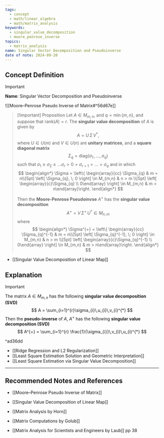```yaml
---
tags:
  - concept
  - math/linear_algebra
  - math/matrix_analysis
keywords:
  - singular_value_decomposition
  - moore_penrose_inverse
topics:
  - matrix_analysis
name: Singular Vector Decomposition and Pseudoinverse
date of note: 2024-09-20
---
```


## Concept Definition

>[!important]
>**Name**: Singular Vector Decomposition and Pseudoinverse

![[Moore–Penrose Pseudo Inverse of Matrix#^56d67e]]


>[!important] Proposition
>Let $A \in M_{m,n}$, and $q= \min\left\{ m, n \right\}$, and suppose that $\text{rank}(A) = r.$ The **singular value decomposition** of $A$ is given by $$A = U \,\Sigma\,V^{*},$$ where  $U \in U(m)$ and $V\in U(n)$ are **unitary matrices**, and a **square diagonal matrix** $$\Sigma_{q} = \text{diag}(\sigma_{1} \,{,}\ldots{,}\,\sigma_{q})$$ such that $\sigma_{1} \ge \sigma_{2} \ge \ldots \sigma_{r} >0 = \sigma_{r+1} =  \ldots = \sigma_{q}$ and  in which 
>  $$
>  \begin{align*}
>  \Sigma = \left\{ \begin{array}{cc} \Sigma_{q} & m = n\\[5pt] \left[ \Sigma_{q}, \; 0 \right] \in M_{m,n} & n > m \\[5pt] \left[ \begin{array}{c}\Sigma_{q} \\ 0\end{array} \right] \in M_{m,n} & m > n\end{array}\right.
>  \end{align*}
> $$
> 
>Then the **Moore-Penrose Pseudoinvse** $A^{+}$ has the **singular value decomposition** 
>$$
>A^{+} = V\,\Sigma^{+}\,U^{*} \in M_{n,m}
>$$ 
>where
>$$
>  \begin{align*}
>  \Sigma^{+} = \left\{ \begin{array}{cc} \Sigma_{q}^{-1} & m = n\\[5pt] \left[ \Sigma_{q}^{-1}, \; 0 \right] \in M_{m,n} & n > m \\[5pt] \left[ \begin{array}{c}\Sigma_{q}^{-1} \\ 0\end{array} \right] \in M_{m,n} & m > n\end{array}\right.
>  \end{align*}
>$$

- [[Singular Value Decomposition of Linear Map]]

## Explanation

>[!important] 
>The matrix $A\in M_{m,n}$ has the following **singular value decomposition (SVD)**
>$$
>A = \sum_{i=1}^{r}\sigma_{i}\,u_{i}\,v_{i}^{*}
>$$ 
>Then the **pseudo-inverse** of $A$, $A^{+}$ has  the following **singular value decomposition (SVD)** $$
>A^{+} =  \sum_{i=1}^{r} \frac{1}{\sigma_{i}}\,v_{i}\,u_{i}^{*}
>$$

^ad36dd

- [[Ridge Regression and L2 Regularization]]
- [[Least Square Estimation Solution and Geometric Interpretation]]
- [[Least Square Estimation via Singular Value Decomposition]]




-----------
##  Recommended Notes and References


- [[Moore–Penrose Pseudo Inverse of Matrix]]
- [[Singular Value Decomposition of Linear Map]]




- [[Matrix Analysis by Horn]]
- [[Matrix Computations by Golub]] 
- [[Matrix Analysis for Scientists and Engineers by Laub]] pp 38